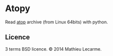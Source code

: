 Atopy
=====

Read [atop](http://www.atoptool.nl/) archive (from Linux 64bits) with python.


Licence
-------

3 terms BSD licence. © 2014 Mathieu Lecarme.
